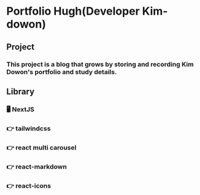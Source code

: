 # Portfolio Hugh(Developer Kim-dowon)

## Project

### This project is a blog that grows by storing and recording Kim Dowon's portfolio and study details.

## Library

### 🖥️ NextJS

### 👉 tailwindcss

### 👉 react multi carousel

### 👉 react-markdown

### 👉 react-icons
